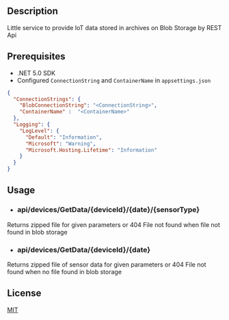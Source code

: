 ## Description
Little service to provide IoT data stored in archives on Blob Storage by REST Api

## Prerequisites

- .NET 5.0 SDK
- Configured `ConnectionString` and `ContainerName` in `appsettings.json`
```json
{
  "ConnectionStrings": {
    "BlobConnectionString": "<ConnectionString>",
    "ContainerName" :  "<ContainerName>"
  },
  "Logging": {
    "LogLevel": {
      "Default": "Information",
      "Microsoft": "Warning",
      "Microsoft.Hosting.Lifetime": "Information"
    }
  }
}
```

## Usage


- ### api/devices/GetData/{deviceId}/{date}/{sensorType}
Returns zipped file for given parameters or 404 File not found when file not found in blob storage

- ### api/devices/GetData/{deviceId}/{date}
Returns zipped file of sensor data for given parameters or 404 File not found when no file found in blob storage
## License
[MIT](https://choosealicense.com/licenses/mit/)